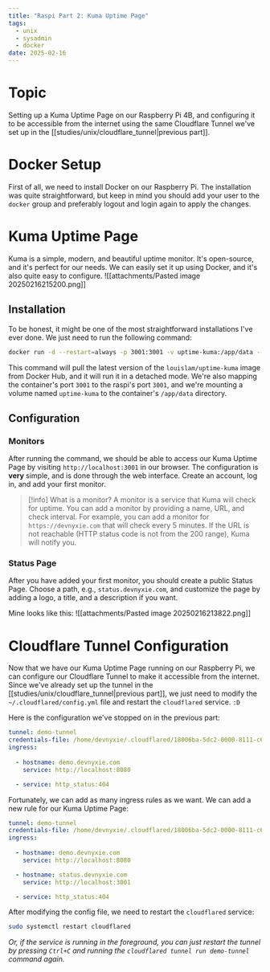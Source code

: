 ```yaml
---
title: "Raspi Part 2: Kuma Uptime Page" 
tags:
  - unix
  - sysadmin
  - docker
date: 2025-02-16
---
```


# Topic
Setting up a Kuma Uptime Page on our Raspberry Pi 4B, and configuring it to be accessible from the internet using the same Cloudflare Tunnel we've set up in the [[studies/unix/cloudflare_tunnel|previous part]].

# Docker Setup
First of all, we need to install Docker on our Raspberry Pi. The installation was quite straightforward, but keep in mind you should add your user to the `docker` group and preferably logout and login again to apply the changes.

# Kuma Uptime Page
Kuma is a simple, modern, and beautiful uptime monitor. It's open-source, and it's perfect for our needs. We can easily set it up using Docker, and it's also quite easy to configure.
![[attachments/Pasted image 20250216215200.png]]
## Installation
To be honest, it might be one of the most straightforward installations I've ever done. We just need to run the following command:

```bash
docker run -d --restart=always -p 3001:3001 -v uptime-kuma:/app/data --name uptime-kuma louislam/uptime-kuma:1
```

This command will pull the latest version of the `louislam/uptime-kuma` image from Docker Hub, and it will run it in a detached mode. We're also mapping the container's port `3001` to the raspi's port `3001`, and we're mounting a volume named `uptime-kuma` to the container's `/app/data` directory.

## Configuration

### Monitors

After running the command, we should be able to access our Kuma Uptime Page by visiting `http://localhost:3001` in our browser. The configuration is **very** simple, and is done through the web interface. Create an account, log in, and add your first monitor.

> [!info] What is a monitor?
> A monitor is a service that Kuma will check for uptime. You can add a monitor by providing a name, URL, and check interval. For example, you can add a monitor for `https://devnyxie.com` that will check every 5 minutes. If the URL is not reachable (HTTP status code is not from the 200 range), Kuma will notify you.

### Status Page

After you have added your first monitor, you should create a public Status Page. Choose a path, e.g., `status.devnyxie.com`, and customize the page by adding a logo, a title, and a description if you want.

Mine looks like this:
![[attachments/Pasted image 20250216213822.png]]


# Cloudflare Tunnel Configuration

Now that we have our Kuma Uptime Page running on our Raspberry Pi, we can configure our Cloudflare Tunnel to make it accessible from the internet. Since we've already set up the tunnel in the [[studies/unix/cloudflare_tunnel|previous part]], we just need to modify the `~/.cloudflared/config.yml` file and restart the `cloudflared` service. `:D`


Here is the configuration we've stopped on in the previous part:

```yaml title="config.yml"
tunnel: demo-tunnel
credentials-file: /home/devnyxie/.cloudflared/18006ba-5dc2-0000-8111-c625b010169.json
ingress:
  
  - hostname: demo.devnyxie.com
    service: http://localhost:8080

  - service: http_status:404
```

Fortunately, we can add as many ingress rules as we want. We can add a new rule for our Kuma Uptime Page:

```yaml title="config.yml" {8-9}
tunnel: demo-tunnel
credentials-file: /home/devnyxie/.cloudflared/18006ba-5dc2-0000-8111-c625b010169.json
ingress:
  
  - hostname: demo.devnyxie.com
    service: http://localhost:8080

  - hostname: status.devnyxie.com
    service: http://localhost:3001

  - service: http_status:404
```

After modifying the config file, we need to restart the `cloudflared` service:

```bash
sudo systemctl restart cloudflared
```

*Or, if the service is running in the foreground, you can just restart the tunnel by pressing `Ctrl+C` and running the `cloudflared tunnel run demo-tunnel` command again.*

